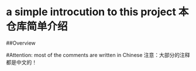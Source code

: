 # a simple introcution to this project 本仓库简单介绍

##Overview

#Attention: most of the comments are written in Chinese 注意：大部分的注释都是中文的！
